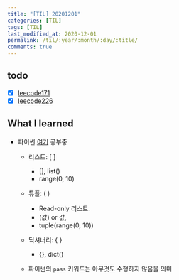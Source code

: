 ```yaml
---
title: "[TIL] 20201201"
categories: [TIL]
tags: [TIL]
last_modified_at: 2020-12-01
permalink: /til/:year/:month/:day/:title/
comments: true
---
```

## todo
- [X] [leecode171](https://leetcode.com/problems/excel-sheet-column-number/)
- [X] [leecode226](https://leetcode.com/problems/invert-binary-tree/)

## What I learned
* 파이썬 [여기](https://wikidocs.net/3093) 공부중

    * 리스트: [  ]
        * [], list()
        * range(0, 10)

    * 튜플: ( )
        * Read-only 리스트.
        * (값) or 값,
        * tuple(range(0, 10))

    * 딕셔너리: { } 
        * {}, dict()

    * 파이썬의 `pass` 키워드는 아무것도 수행하지 않음을 의미